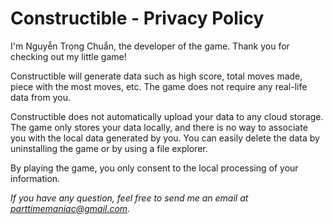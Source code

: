 # Constructible - Privacy Policy

I'm Nguyễn Trọng Chuẩn, the developer of the game. Thank you for checking out my little game!

Constructible will generate data such as high score, total moves made, piece with the most moves, etc. The game does not require any real-life data from you.

Constructible does not automatically upload your data to any cloud storage. The game only stores your data locally, and there is no way to associate you with the local data generated by you. You can easily delete the data by uninstalling the game or by using a file explorer.

By playing the game, you only consent to the local processing of your information.

*If you have any question, feel free to send me an email at parttimemaniac@gmail.com.*
